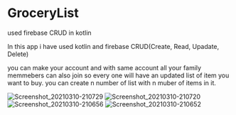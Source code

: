# GroceryList
used firebase CRUD in kotlin

In this app i have used kotlin and firebase CRUD(Create, Read, Upadate, Delete)

you can make your account and with same account all your family memmebers can also join so every one will have an updated list of item you want to buy.
you can create n number of list with n muber of items in it.

![Screenshot_20210310-210729](https://user-images.githubusercontent.com/56196007/110655023-af639e00-81e4-11eb-8a32-a0d28cb50595.png)
![Screenshot_20210310-210720](https://user-images.githubusercontent.com/56196007/110655041-b5f21580-81e4-11eb-961a-417de8e5b1fe.png)
![Screenshot_20210310-210656](https://user-images.githubusercontent.com/56196007/110655056-ba1e3300-81e4-11eb-90e2-a120fd0fcb08.png)
![Screenshot_20210310-210652](https://user-images.githubusercontent.com/56196007/110655067-bc808d00-81e4-11eb-86d3-569a404d790f.png)

